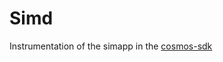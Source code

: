 # Simd
Instrumentation of the simapp in the [cosmos-sdk](https://github.com/cosmos/cosmos-sdk/tree/v0.47.10)
